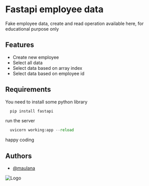# Fastapi employee data
Fake employee data, create and read operation available here, for educational purpose only


## Features

- Create new employee
- Select all data
- Select data based on array index
- Select data based on employee id

## Requirements
You need to install some python library
```bash
  pip install fastapi
```
run the server
```python
  uvicorn working:app --reload
 ```
 
 happy coding

## Authors
- [@maulana](https://www.github.com/tsaqifmaulana444)



![Logo](https://img.shields.io/badge/lang-python-blue)
